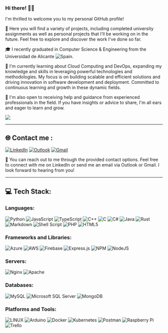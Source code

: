 ### Hi there! 🐱‍👤

I'm thrilled to welcome you to my personal GitHub profile!

🚀 Here you will find a variety of projects, including completed university assignments as well as personal projects that I'll be working on in the future. Feel free to explore and discover the work I've done so far.

🎓 I recently graduated in Computer Science & Engineering from the Universidad de Alicante ![Spain](https://raw.githubusercontent.com/stevenrskelton/flag-icon/master/png/16/country-4x3/es.png "Spain").

🌱 I'm currently learning about Cloud Computing and DevOps, expanding my knowledge and skills in leveraging powerful technologies and methodologies. My focus is on building scalable and efficient solutions and driving innovation in software development and deployment. Committed to continuous learning and growth in these dynamic fields.

🤝 I'm also open to receiving help and guidance from experienced professionals in the field. If you have insights or advice to share, I'm all ears and eager to learn and grow.

[![](https://visitcount.itsvg.in/api?id=Javiiiis&icon=5&color=12)](https://visitcount.itsvg.in)

---

## 🌐 Contact me :
[![LinkedIn](https://img.shields.io/badge/LinkedIn-0077B5?style=for-the-badge&logo=linkedin&logoColor=white)](https://linkedin.com/in/jav1pm)
[![Outlook](https://img.shields.io/badge/Microsoft_Outlook-0078D4?style=for-the-badge&logo=microsoft-outlook&logoColor=white)](mailto:jav1pm@outlook.es)
[![Gmail](https://img.shields.io/badge/Gmail-D14836?style=for-the-badge&logo=gmail&logoColor=white)](https://mail.google.com/mail/?view=cm&source=mailto&to=[javi18pm@gmail.com])

📩 You can reach out to me through the provided contact options. Feel free to connect with me on LinkedIn or send me an email via Outlook or Gmail. I look forward to hearing from you!


---
## 💻 Tech Stack:

### Languages:
![Python](https://img.shields.io/badge/python-3670A0?style=flat&logo=python&logoColor=ffdd54)
![JavaScript](https://img.shields.io/badge/javascript-%23323330.svg?style=flat&logo=javascript&logoColor=%23F7DF1E)
![TypeScript](https://img.shields.io/badge/typescript-%23007ACC.svg?style=flat&logo=typescript&logoColor=white)
![C++](https://img.shields.io/badge/c++-%2300599C.svg?style=flat&logo=c%2B%2B&logoColor=white)
![C](https://img.shields.io/badge/c-%2300599C.svg?style=flat&logo=c&logoColor=white)
![C#](https://img.shields.io/badge/c%23-%23239120.svg?style=flat&logo=c-sharp&logoColor=white)
![Java](https://img.shields.io/badge/java-%23ED8B00.svg?style=flat&logo=java&logoColor=white)
![Rust](https://img.shields.io/badge/rust-%23000000.svg?style=flat&logo=rust&logoColor=white)
![Markdown](https://img.shields.io/badge/markdown-%23000000.svg?style=flat&logo=markdown&logoColor=white)
![Shell Script](https://img.shields.io/badge/shell_script-%23121011.svg?style=flat&logo=gnu-bash&logoColor=white)
![PHP](https://img.shields.io/badge/php-%23777BB4.svg?style=flat&logo=php&logoColor=white)
![HTML5](https://img.shields.io/badge/html5-%23E34F26.svg?style=flat&logo=html5&logoColor=white)

### Frameworks and Libraries:
![Azure](https://img.shields.io/badge/azure-%230072C6.svg?style=flat&logo=azure-devops&logoColor=white)
![AWS](https://img.shields.io/badge/AWS-%23FF9900.svg?style=flat&logo=amazon-aws&logoColor=white)
![Firebase](https://img.shields.io/badge/firebase-%23039BE5.svg?style=flat&logo=firebase)
![Express.js](https://img.shields.io/badge/express.js-%23404d59.svg?style=flat&logo=express&logoColor=%2361DAFB)
![NPM](https://img.shields.io/badge/NPM-%23000000.svg?style=flat&logo=npm&logoColor=white)
![NodeJS](https://img.shields.io/badge/node.js-6DA55F?style=flat&logo=node.js&logoColor=white)

### Servers:
![Nginx](https://img.shields.io/badge/nginx-%23009639.svg?style=flat&logo=nginx&logoColor=white)
![Apache](https://img.shields.io/badge/apache-%23D42029.svg?style=flat&logo=apache&logoColor=white)

### Databases:
![MySQL](https://img.shields.io/badge/mysql-%2300f.svg?style=flat&logo=mysql&logoColor=white)
![Microsoft SQL Server](https://img.shields.io/badge/Microsoft%20SQL%20Server-CC2927?style=flat&logo=microsoft%20sql%20server&logoColor=white)
![MongoDB](https://img.shields.io/badge/MongoDB-%234ea94b.svg?style=flat&logo=mongodb&logoColor=white)

### Platforms and Tools:
![LINUX](https://img.shields.io/badge/Linux-FCC624?style=flat&logo=linux&logoColor=black)
![Arduino](https://img.shields.io/badge/-Arduino-00979D?style=flat&logo=Arduino&logoColor=white)
![Docker](https://img.shields.io/badge/docker-%230db7ed.svg?style=flat&logo=docker&logoColor=white)
![Kubernetes](https://img.shields.io/badge/kubernetes-%23326ce5.svg?style=flat&logo=kubernetes&logoColor=white)
![Postman](https://img.shields.io/badge/Postman-FF6C37?style=flat&logo=postman&logoColor=white)
![Raspberry Pi](https://img.shields.io/badge/-RaspberryPi-C51A4A?style=flat&logo=Raspberry-Pi)
![Trello](https://img.shields.io/badge/Trello-%23026AA7.svg?style=flat&logo=Trello&logoColor=white)

